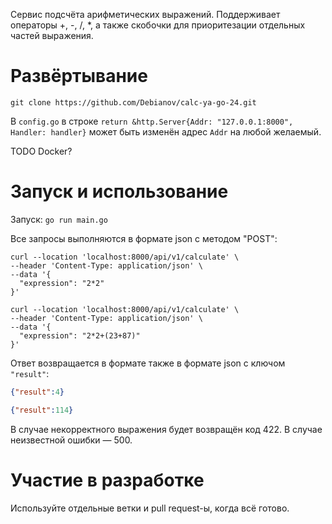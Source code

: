 Сервис подсчёта арифметических выражений. Поддерживает операторы +, -, /, *, а также скобочки для приоритезации отдельных 
частей выражения.

# Развёртывание
`git clone https://github.com/Debianov/calc-ya-go-24.git`

В `config.go` в строке `return &http.Server{Addr: "127.0.0.1:8000", Handler: handler}` может быть изменён адрес `Addr`
на любой желаемый.

TODO Docker?

# Запуск и использование
Запуск: `go run main.go`

Все запросы выполняются в формате json с методом "POST":
```shell
curl --location 'localhost:8000/api/v1/calculate' \
--header 'Content-Type: application/json' \
--data '{
  "expression": "2*2" 
}'
```
```shell
curl --location 'localhost:8000/api/v1/calculate' \ 
--header 'Content-Type: application/json' \
--data '{
  "expression": "2*2+(23+87)"
}'
```

Ответ возвращается в формате также в формате json с ключом `"result"`:
```json
{"result":4}
```
```json
{"result":114}
```

В случае некорректного выражения будет возвращён код 422. В случае неизвестной ошибки — 500.

# Участие в разработке
Используйте отдельные ветки и pull request-ы, когда всё готово.